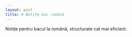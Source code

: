 ```yaml
---
layout: post
title: # Notițe bac română
---
```

Notițe pentru bacul la română, structurate cat mai eficient.
